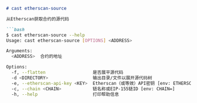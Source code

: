 ```markdown
# cast etherscan-source

从Etherscan获取合约的源代码

```bash
$ cast etherscan-source --help
Usage: cast etherscan-source [OPTIONS] <ADDRESS>

Arguments:
  <ADDRESS>  合约的地址

Options:
  -f, --flatten                  是否展平源代码
  -d <DIRECTORY>                 输出目录/文件以展开源代码树
  -e, --etherscan-api-key <KEY>  Etherscan（或等效）API密钥 [env: ETHERSCAN_API_KEY=]
  -c, --chain <CHAIN>            链名称或EIP-155链ID [env: CHAIN=]
  -h, --help                     打印帮助信息
```
```